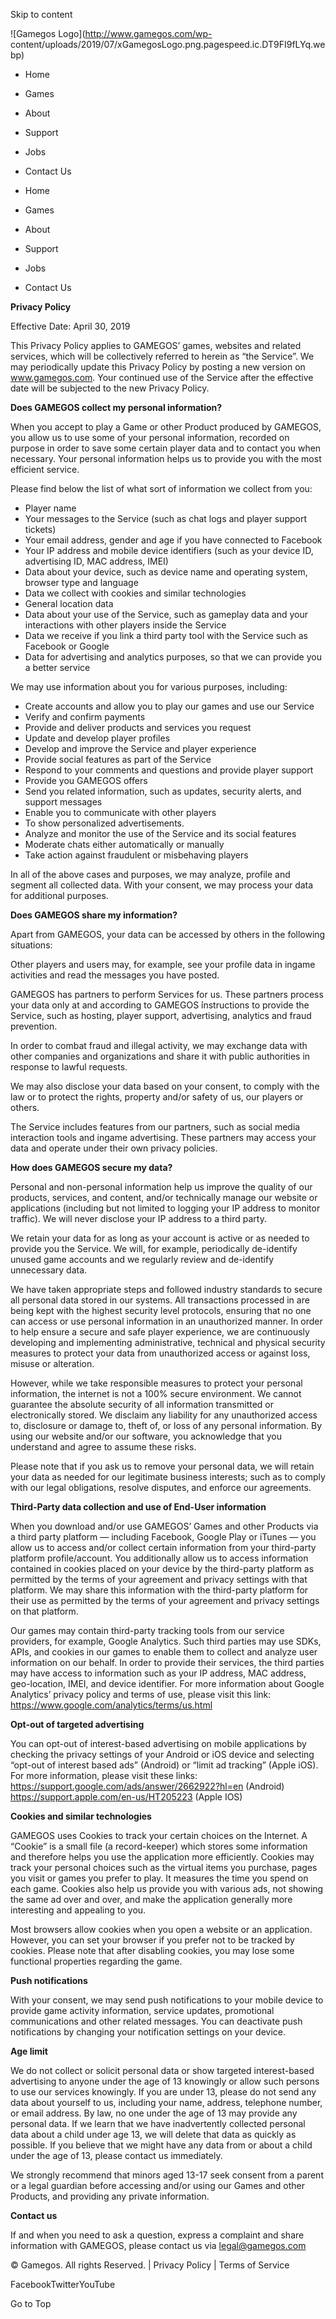 Skip to content

![Gamegos Logo](http://www.gamegos.com/wp-
content/uploads/2019/07/xGamegosLogo.png.pagespeed.ic.DT9FI9fLYq.webp)

  * Home
  * Games
  * About
  * Support
  * Jobs
  * Contact Us

  * Home
  * Games
  * About
  * Support
  * Jobs
  * Contact Us

**Privacy Policy**

Effective Date: April 30, 2019

This Privacy Policy applies to GAMEGOS’ games, websites and related services,
which will be  collectively referred to herein as “the Service”. We may
periodically update this Privacy Policy by posting a new version on
www.gamegos.com. Your continued use of the Service after the effective date
will be subjected to the new Privacy Policy.

**Does GAMEGOS collect my personal information?**

When you accept to play a Game or other Product produced by GAMEGOS, you allow
us to use some of your personal information, recorded on purpose in order to
save some certain player data and to contact you when necessary. Your personal
information helps us to provide you with the most efficient service.

Please find below the list of what sort of information we collect from you:

  * Player name
  * Your messages to the Service (such as chat logs and player support tickets)
  * Your email address, gender and age if you have connected to Facebook
  * Your IP address and mobile device identifiers (such as your device ID, advertising ID, MAC address, IMEI)
  * Data about your device, such as device name and operating system, browser type and language
  * Data we collect with cookies and similar technologies
  * General location data
  * Data about your use of the Service, such as gameplay data and your interactions with other players inside the Service
  * Data we receive if you link a third party tool with the Service such as Facebook or Google
  * Data for advertising and analytics purposes, so that we can provide you a better service



We may use information about you for various purposes, including:

  * Create accounts and allow you to play our games and use our Service
  * Verify and confirm payments
  * Provide and deliver products and services you request
  * Update and develop player profiles
  * Develop and improve the Service and player experience
  * Provide social features as part of the Service
  * Respond to your comments and questions and provide player support
  * Provide you GAMEGOS offers
  * Send you related information, such as updates, security alerts, and support messages
  * Enable you to communicate with other players
  * To show personalized advertisements.
  * Analyze and monitor the use of the Service and its social features
  * Moderate chats either automatically or manually
  * Take action against fraudulent or misbehaving players

In all of the above cases and purposes, we may analyze, profile and segment
all collected data. With your consent, we may process your data for additional
purposes.

**Does GAMEGOS share my information?**

Apart from GAMEGOS, your data can be accessed by others in the following
situations:

Other players and users may, for example, see your profile data in ingame
activities and read the messages you have posted.

GAMEGOS has partners to perform Services for us. These partners process your
data only at and according to GAMEGOS ́instructions to provide the Service,
such as hosting, player support, advertising, analytics and fraud prevention.

In order to combat fraud and illegal activity, we may exchange data with other
companies and organizations and share it with public authorities in response
to lawful requests.

We may also disclose your data based on your consent, to comply with the law
or to protect the rights, property and/or safety of us, our players or others.

The Service includes features from our partners, such as social media
interaction tools and ingame advertising. These partners may access your data
and operate under their own privacy policies.  
  
**How does GAMEGOS secure my data?**  
  
Personal and non-personal information help us improve the quality of our
products, services, and content, and/or technically manage our website or
applications (including but not limited to logging your IP address to monitor
traffic). We will never disclose your IP address to a third party.  
  
We retain your data for as long as your account is active or as needed to
provide you the Service. We will, for example, periodically de-identify unused
game accounts and we regularly review and de-identify unnecessary data.  
  
We have taken appropriate steps and followed industry standards to secure all
personal data stored in our systems. All transactions processed in are being
kept with the highest security level protocols, ensuring that no one can
access or use personal information in an unauthorized manner. In order to help
ensure a secure and safe player experience, we are continuously developing and
implementing administrative, technical and physical security measures to
protect your data from unauthorized access or against loss, misuse or
alteration.  
  
However, while we take responsible measures to protect your personal
information, the internet is not a 100% secure environment. We cannot
guarantee the absolute security of all information transmitted or
electronically stored. We disclaim any liability for any unauthorized access
to, disclosure or damage to, theft of, or loss of any personal information. By
using our website and/or our software, you acknowledge that you understand and
agree to assume these risks.  
  
Please note that if you ask us to remove your personal data, we will retain
your data as needed for our legitimate business interests; such as to comply
with our legal obligations, resolve disputes, and enforce our agreements.

**Third-Party data collection and use of End-User information**  
  
When you download and/or use GAMEGOS’ Games and other Products via a third
party platform — including Facebook, Google Play or iTunes — you allow us to
access and/or collect certain information from your third-party platform
profile/account. You additionally allow us to access information contained in
cookies placed on your device by the third-party platform as permitted by the
terms of your agreement and privacy settings with that platform. We may share
this information with the third-party platform for their use as permitted by
the terms of your agreement and privacy settings on that platform.

Our games may contain third-party tracking tools from our service providers,
for example, Google Analytics. Such third parties may use SDKs, APIs, and
cookies in our games to enable them to collect and analyze user information on
our behalf. In order to provide their services, the third parties may have
access to information such as your IP address, MAC address, geo-location,
IMEI, and device identifier. For more information about Google Analytics’
privacy policy and terms of use, please visit this link:
https://www.google.com/analytics/terms/us.html

**Opt-out of targeted advertising**

You can opt-out of interest-based advertising on mobile applications by
checking the privacy settings of your Android or iOS device and selecting
“opt-out of interest based ads” (Android) or “limit ad tracking” (Apple iOS).
For more information, please visit these links:  
https://support.google.com/ads/answer/2662922?hl=en (Android)
https://support.apple.com/en-us/HT205223 (Apple IOS)

**Cookies and similar technologies**

GAMEGOS uses Cookies to track your certain choices on the Internet. A “Cookie”
is a small file (a record-keeper) which stores some information and therefore
helps you use the application more efficiently. Cookies may track your
personal choices such as the virtual items you purchase, pages you visit or
games you prefer to play. It measures the time you spend on each game. Cookies
also help us provide you with various ads, not showing the same ad over and
over, and make the application generally more interesting and appealing to
you.

Most browsers allow cookies when you open a website or an application.
However, you can set your browser if you prefer not to be tracked by cookies.
Please note that after disabling cookies, you may lose some functional
properties regarding the game.

**Push notifications**

With your consent, we may send push notifications to your mobile device to
provide game activity information, service updates, promotional communications
and other related messages. You can deactivate push notifications by changing
your notification settings on your device.

**Age limit**

We do not collect or solicit personal data or show targeted interest-based
advertising to anyone under the age of 13 knowingly or allow such persons to
use our services knowingly. If you are under 13, please do not send any data
about yourself to us, including your name, address, telephone number, or email
address. By law, no one under the age of 13 may provide any personal data. If
we learn that we have inadvertently collected personal data about a child
under age 13, we will delete that data as quickly as possible. If you believe
that we might have any data from or about a child under the age of 13, please
contact us immediately.

We strongly recommend that minors aged 13-17 seek consent from a parent or a
legal guardian before accessing and/or using our Games and other Products, and
providing any private information.

**Contact us**

If and when you need to ask a question, express a complaint and share
information with GAMEGOS, please contact us via legal@gamegos.com

© Gamegos. All rights Reserved. | Privacy Policy | Terms of Service

FacebookTwitterYouTube

Go to Top


